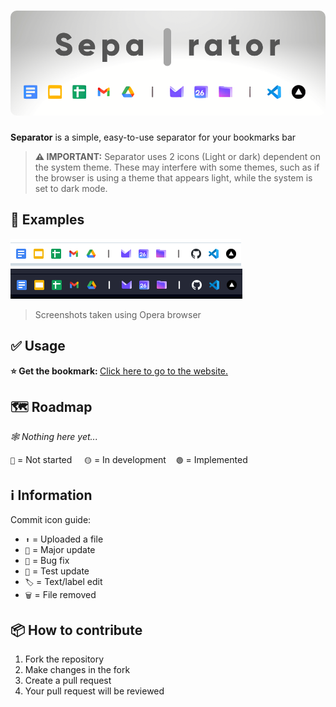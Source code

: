 <h1 align="center">
  <img style="border-radius:10px" src="banner.png">
</h1>

**Separator** is a simple, easy-to-use separator for your bookmarks bar

> **⚠️ IMPORTANT:** Separator uses 2 icons (Light or dark) dependent on the system theme. These may interfere with some themes, such as if the browser is using a theme that appears light, while the system is set to dark mode.

## 📄 Examples
![Light mode example](res/example.png)<br>
![Dark mode example](res/example_dark.png)
> Screenshots taken using Opera browser
## ✅ Usage
<b>⭐ Get the bookmark: </b> [Click here to go to the website.](https://itsfoxdev.github.io/separator)

## 🗺️ Roadmap
*🕸️ Nothing here yet...*

`🔴` = Not started‎‎ ‎ ‎ ‎ ‎ `🟡` = In development‎ ‎ ‎ ‎ ‎ `🟢` = Implemented


## ℹ️ Information
Commit icon guide:
- `⬆️` = Uploaded a file
- `🎉` = Major update
- `🐛` = Bug fix
- `🚧` = Test update
- `🏷️` = Text/label edit
- `🗑️` = File removed

## 📦 How to contribute
1. Fork the repository
2. Make changes in the fork
3. Create a pull request
4. Your pull request will be reviewed
